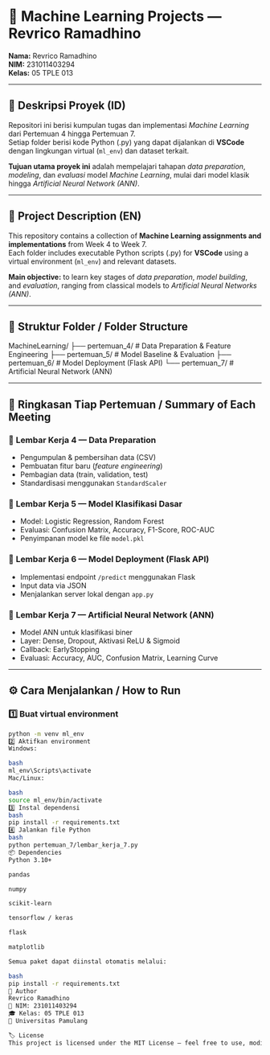 # 🧠 Machine Learning Projects — Revrico Ramadhino

**Nama:** Revrico Ramadhino  
**NIM:** 231011403294  
**Kelas:** 05 TPLE 013  

---

## 📘 Deskripsi Proyek (ID)
Repositori ini berisi kumpulan tugas dan implementasi *Machine Learning* dari Pertemuan 4 hingga Pertemuan 7.  
Setiap folder berisi kode Python (.py) yang dapat dijalankan di **VSCode** dengan lingkungan virtual (`ml_env`) dan dataset terkait.

**Tujuan utama proyek ini** adalah mempelajari tahapan *data preparation*, *modeling*, dan *evaluasi* model *Machine Learning*, mulai dari model klasik hingga *Artificial Neural Network (ANN)*.

---

## 📘 Project Description (EN)
This repository contains a collection of **Machine Learning assignments and implementations** from Week 4 to Week 7.  
Each folder includes executable Python scripts (.py) for **VSCode** using a virtual environment (`ml_env`) and relevant datasets.

**Main objective:** to learn key stages of *data preparation*, *model building*, and *evaluation*, ranging from classical models to *Artificial Neural Networks (ANN)*.

---

## 📂 Struktur Folder / Folder Structure

MachineLearning/
├── pertemuan_4/ # Data Preparation & Feature Engineering
├── pertemuan_5/ # Model Baseline & Evaluation
├── pertemuan_6/ # Model Deployment (Flask API)
└── pertemuan_7/ # Artificial Neural Network (ANN)

---

## 🧩 Ringkasan Tiap Pertemuan / Summary of Each Meeting

### 📍 **Lembar Kerja 4 — Data Preparation**
- Pengumpulan & pembersihan data (CSV)
- Pembuatan fitur baru (*feature engineering*)
- Pembagian data (train, validation, test)
- Standardisasi menggunakan `StandardScaler`

### 📍 **Lembar Kerja 5 — Model Klasifikasi Dasar**
- Model: Logistic Regression, Random Forest  
- Evaluasi: Confusion Matrix, Accuracy, F1-Score, ROC-AUC  
- Penyimpanan model ke file `model.pkl`

### 📍 **Lembar Kerja 6 — Model Deployment (Flask API)**
- Implementasi endpoint `/predict` menggunakan Flask  
- Input data via JSON  
- Menjalankan server lokal dengan `app.py`

### 📍 **Lembar Kerja 7 — Artificial Neural Network (ANN)**
- Model ANN untuk klasifikasi biner  
- Layer: Dense, Dropout, Aktivasi ReLU & Sigmoid  
- Callback: EarlyStopping  
- Evaluasi: Accuracy, AUC, Confusion Matrix, Learning Curve

---

## ⚙️ Cara Menjalankan / How to Run

### 1️⃣ Buat virtual environment
```bash
python -m venv ml_env
2️⃣ Aktifkan environment
Windows:

bash
ml_env\Scripts\activate
Mac/Linux:

bash
source ml_env/bin/activate
3️⃣ Instal dependensi
bash
pip install -r requirements.txt
4️⃣ Jalankan file Python
bash
python pertemuan_7/lembar_kerja_7.py
📦 Dependencies
Python 3.10+

pandas

numpy

scikit-learn

tensorflow / keras

flask

matplotlib

Semua paket dapat diinstal otomatis melalui:

bash
pip install -r requirements.txt
🧠 Author
Revrico Ramadhino
💼 NIM: 231011403294
🎓 Kelas: 05 TPLE 013
📍 Universitas Pamulang

🏷️ License
This project is licensed under the MIT License — feel free to use, modify, and distribute.
